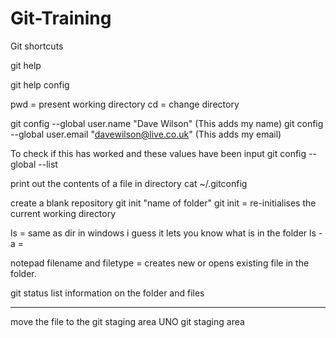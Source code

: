 # Git-Training
Git shortcuts

git help

git help config 

pwd = present working directory 
cd = change directory 

git config --global user.name "Dave Wilson" (This adds my name)
git config --global user.email "davewilson@live.co.uk" (This adds my email)

To check if this has worked and these values have been input
git config --global --list

print out the contents of a file in directory
cat ~/.gitconfig

create a blank repository 
git init "name of folder"
git init = re-initialises the current working directory

ls = same as dir in windows i guess it lets you know what is in the folder
ls -a = 

notepad filename and filetype = creates new or opens existing file in the folder. 

git status list information on the folder and files 

---

move the file to the git staging area UNO git staging area 

